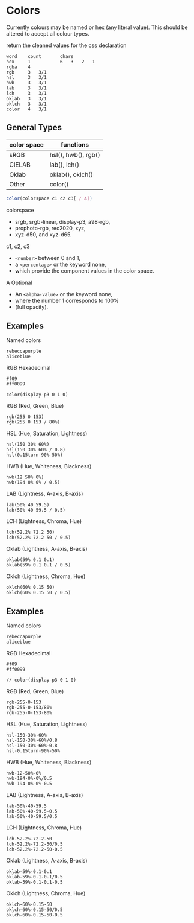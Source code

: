 # Colors

Currently colours may be named or hex (any literal value).
This should be altered to accept all colour types.


return the cleaned values for the css declaration

    word    count       chars
    hex     1           6   3   2   1
    rgba    4
    rgb     3   3/1
    hsl     3   3/1
    hwb     3   3/1
    lab     3   3/1
    lch     3   3/1
    oklab   3   3/1
    oklch   3   3/1
    color   4   3/1

## General Types

| color space | functions |
| --- | --- |
| sRGB | hsl(), hwb(), rgb() |
| CIELAB | lab(), lch() |
| Oklab | oklab(), oklch() |
| Other | color() |

```js
color(colorspace c1 c2 c3[ / A])
```

colorspace

+ srgb, srgb-linear, display-p3, a98-rgb,
+ prophoto-rgb, rec2020, xyz,
+ xyz-d50, and xyz-d65.

c1, c2, c3

+ `<number>` between 0 and 1,
+ a `<percentage>` or the keyword none,
+ which provide the component values in the color space.

A Optional

+ An `<alpha-value>` or the keyword none,
+ where the number 1 corresponds to 100%
+ (full opacity).


## Examples

Named colors

    rebeccapurple
    aliceblue

RGB Hexadecimal

    #f09
    #ff0099

    color(display-p3 0 1 0)

RGB (Red, Green, Blue)

    rgb(255 0 153)
    rgb(255 0 153 / 80%)

HSL (Hue, Saturation, Lightness)

    hsl(150 30% 60%)
    hsl(150 30% 60% / 0.8)
    hsl(0.15turn 90% 50%)

HWB (Hue, Whiteness, Blackness)

    hwb(12 50% 0%)
    hwb(194 0% 0% / 0.5)

LAB (Lightness, A-axis, B-axis)

    lab(50% 40 59.5)
    lab(50% 40 59.5 / 0.5)

LCH (Lightness, Chroma, Hue)

    lch(52.2% 72.2 50)
    lch(52.2% 72.2 50 / 0.5)

Oklab (Lightness, A-axis, B-axis)

    oklab(59% 0.1 0.1)
    oklab(59% 0.1 0.1 / 0.5)

Oklch (Lightness, Chroma, Hue)

    oklch(60% 0.15 50)
    oklch(60% 0.15 50 / 0.5)

## Examples

Named colors

    rebeccapurple
    aliceblue

RGB Hexadecimal

    #f09
    #ff0099

    // color(display-p3 0 1 0)

RGB (Red, Green, Blue)

    rgb-255-0-153
    rgb-255-0-153/80%
    rgb-255-0-153-80%

HSL (Hue, Saturation, Lightness)

    hsl-150-30%-60%
    hsl-150-30%-60%/0.8
    hsl-150-30%-60%-0.8
    hsl-0.15turn-90%-50%

HWB (Hue, Whiteness, Blackness)

    hwb-12-50%-0%
    hwb-194-0%-0%/0.5
    hwb-194-0%-0%-0.5

LAB (Lightness, A-axis, B-axis)

    lab-50%-40-59.5
    lab-50%-40-59.5-0.5
    lab-50%-40-59.5/0.5

LCH (Lightness, Chroma, Hue)

    lch-52.2%-72.2-50
    lch-52.2%-72.2-50/0.5
    lch-52.2%-72.2-50-0.5

Oklab (Lightness, A-axis, B-axis)

    oklab-59%-0.1-0.1
    oklab-59%-0.1-0.1/0.5
    oklab-59%-0.1-0.1-0.5

Oklch (Lightness, Chroma, Hue)

    oklch-60%-0.15-50
    oklch-60%-0.15-50/0.5
    oklch-60%-0.15-50-0.5
